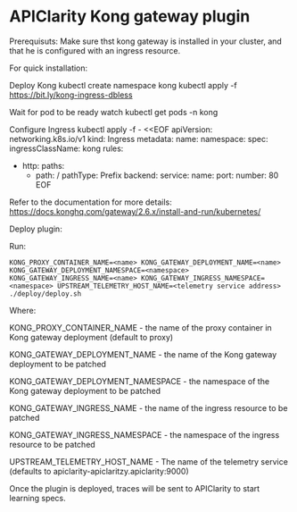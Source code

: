 # APIClarity Kong gateway plugin

Prerequisuts:
Make sure thst kong gateway is installed in your cluster, and that he is configured with an ingress resource.

For quick installation:

Deploy Kong
kubectl create namespace kong
kubectl apply -f https://bit.ly/kong-ingress-dbless

Wait for pod to be ready
watch kubectl get pods -n kong

Configure Ingress
kubectl apply -f - <<EOF
apiVersion: networking.k8s.io/v1
kind: Ingress
metadata:
  name: <name>
  namespace: <namespace>
spec:
  ingressClassName: kong
  rules:
  - http:
      paths:
      - path: /
        pathType: Prefix
        backend:
          service:
            name: <service-name>
            port:
              number: 80
EOF

Refer to the documentation for more details: https://docs.konghq.com/gateway/2.6.x/install-and-run/kubernetes/

  
Deploy plugin:
  
Run:
  
```shell
KONG_PROXY_CONTAINER_NAME=<name> KONG_GATEWAY_DEPLOYMENT_NAME=<name> KONG_GATEWAY_DEPLOYMENT_NAMESPACE=<namespace> KONG_GATEWAY_INGRESS_NAME=<name> KONG_GATEWAY_INGRESS_NAMESPACE=<namespace> UPSTREAM_TELEMETRY_HOST_NAME=<telemetry service address> ./deploy/deploy.sh
```

Where:

KONG_PROXY_CONTAINER_NAME - the name of the proxy container in Kong gateway deployment (default to proxy)

KONG_GATEWAY_DEPLOYMENT_NAME - the name of the Kong gateway deployment to be patched

KONG_GATEWAY_DEPLOYMENT_NAMESPACE - the namespace of the Kong gateway deployment to be patched

KONG_GATEWAY_INGRESS_NAME - the name of the ingress resource to be patched

KONG_GATEWAY_INGRESS_NAMESPACE - the namespace of the ingress resource to be patched

UPSTREAM_TELEMETRY_HOST_NAME - The name of the telemetry service (defaults to apiclarity-apiclaritzy.apiclarity:9000)

Once the plugin is deployed, traces will be sent to APIClarity to start learning specs.
  


